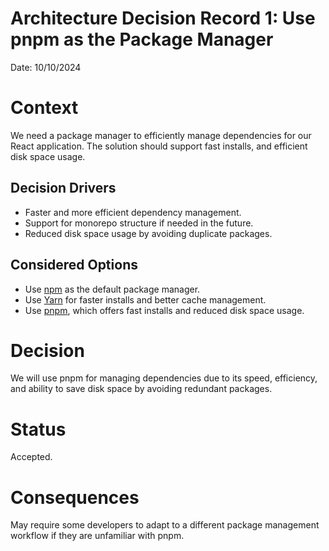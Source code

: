 
# Architecture Decision Record 1: Use pnpm as the Package Manager

Date: 10/10/2024

# Context

We need a package manager to efficiently manage dependencies for our React application. The solution should support fast installs, and efficient disk space usage.

## Decision Drivers

- Faster and more efficient dependency management.
- Support for monorepo structure if needed in the future.
- Reduced disk space usage by avoiding duplicate packages.


## Considered Options

- Use [npm](https://www.npmjs.com/) as the default package manager.
- Use [Yarn](https://yarnpkg.com/) for faster installs and better cache management.
- Use [pnpm](https://pnpm.io/), which offers fast installs and reduced disk space usage.


# Decision

We will use pnpm for managing dependencies due to its speed, efficiency, and ability to save disk space by avoiding redundant packages.

# Status

Accepted.

# Consequences

May require some developers to adapt to a different package management workflow if they are unfamiliar with pnpm.


